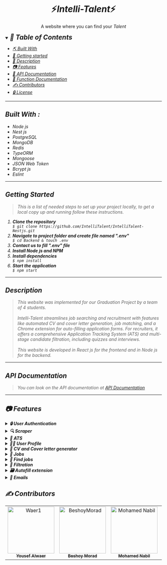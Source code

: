 <div align="center">
    <h1 align='center'>⚡️<i>Intelli-Talent</i>⚡️</h1>
    <p>A website where you can find your <i>Talent<i></p>
</div>


<details open="open">
<summary>
<h2 style="display:inline">📝 Table of Contents</h2>
</summary>

- [⛏️ Built With](#built-with)
- [🏁 Getting started](#getting-started)
- [🏁 Description](#Description)
- [📷 Features](#features)
- [🏁 API Documentation](#API-Documentation)
- [🏁 Function Documentation](#Function-Documentation)
- [✍️ Contributors](#contributors)
- [🔒 License](#license)
</details>

<hr>

<h2 href="#built-with">Built With : </h2>
 <ul>
  <li>Node js</li>
  <li>Nest js</li>
  <li>PostgreSQL</li>
  <li>MongoDB</li>
  <li>Redis</li>
  <li>TypeORM</li>
  <li>Mongoose</li>
  <li>JSON Web Token</li>
  <li>Bcrypt js</li>
  <li>Eslint</li>
 </ul>
<hr>

<h2 href="#getting-started">Getting Started</h2>
<blockquote>
  <p>This is a list of needed steps to set up your project locally, to get a local copy up and running follow these instructions.
 </p>
</blockquote>
<ol>
  <li><strong><em>Clone the repository</em></strong>
    <div>
        <code>$ git clone https://github.com/IntelliTalent/IntelliTalent-Nestjs.git</code>
    </div>
  </li>
  <li><strong><em>Navigate to project folder and create file named ".env"</em></strong>
    <div>
        <code>$ cd Backend & touch .env</code>
    </div>
  </li>
  <li><strong><em>Contact us to fill ".env" file</em></strong>
  </li>
  <li><strong><em>Install Node js and NPM</em></strong>
  </li>
  <li><strong><em>Install dependencies</em></strong>
    <div>
        <code>$ npm install</code>
    </div>
  </li>
  <li><strong><em>Start the application</em></strong>
    <div>
        <code>$ npm start</code>
    </div>
  </li>

</ol>
<hr>

<h2 href="#Description">Description</h2>
<blockquote>
  <p>
  This website was implemented for our Graduation Project by a team of 4 students.
  <br>
  <br>
  Intelli-Talent streamlines job searching and recruitment with features like automated CV and cover letter generation, job matching, and a Chrome extension for auto-filling application forms. For recruiters, it offers a comprehensive Application Tracking System (ATS) and multi-stage candidate filtration, including quizzes and interviews.
  <br>
  <br>
  This website is developed in React js for the frontend and in Node js for the backend.
 </p>
</blockquote>
<hr>
<h2 href="#API-Documentation">API Documentation</h2>
<blockquote>
  <p>
  You can look on the API documentation at <a href="http://185.69.167.155:3000/api/v1/docs#/">API Documentation</a>
  </p>
</blockquote>
<hr>

## 📷 Features

<details>
<summary>
<h4 style="display:inline">
<strong><em>🔒 User Authentication</em></strong></h4>
</summary>

- Sign up
- Login in
- Forget password
- Reset password
- Verify email
 
</details>

<details>
<summary>
<h4 style="display:inline">
<strong><em> 🔍 Scraper </em></strong></h4>
</summary>

- Scrape LinkedIn and Wuzzuf for new jobs
- Check every while if the job is still active or not
- Extract important info from the scraped jobs
    
</details>


<details>
<summary>
<h4 style="display:inline">
<strong><em> 💯 ATS </em></strong></h4>
</summary>

- Match the entire profile of the user with all available jobs
- Determine which job is the perfect match for the user
    
</details>

<details>
<summary>
<h4 style="display:inline">
<strong><em> 🙍‍♂️ User Profile</em></strong></h4>
</summary>

- Create a profile using LinkedIn, GitHub, and CV
- Edit profile
- Create multiple profiles for each job title

</details>

<details>
<summary>
<h4 style="display:inline">
<strong><em> 📃 CV and Cover letter generator </em></strong></h4>
</summary>

- User can create a CV for his profile with one click
- User can create a Cover Letter for his profile for a certain company with one click
    
</details>

<details>
<summary>
<h4 style="display:inline">
<strong><em> 💼 Jobs</em></strong></h4>
</summary>

- Create a job using a simple prompt
- Add custom filters to the job (years of experience, computer science degree, ...etc)
- Add Quiz stage for job applicants (generated automatically)
- Add Interview stage for job applicants

</details>

<details>
<summary>
<h4 style="display:inline">
<strong><em> 🔎 Find jobs</em></strong></h4>
</summary>

- Search for a job with many filters
- Apply for a job

</details>

<details>
<summary>
<h4 style="display:inline">
<strong><em> 📃 Filtration</em></strong></h4>
</summary>

- View all applicants
- View the quiz grade
- View the matching score
- Grade the interview for all interviewed applicants
- View the interview grade
- Select the best candidates

</details>

<details>
<summary>
<h4 style="display:inline">
<strong><em> 🗃️ Autofill extension</em></strong></h4>
</summary>

- Collect all info about the user from his profile
- Fill any detected form with relevant data
- Edit any changed field by the user
- Add new fields to the database based on the form

</details>

<details>
<summary>
<h4 style="display:inline">
<strong><em> 📧 Emails </em></strong></h4>
</summary>

- Verification email
- Matching for a certain job email
- Qualification to next stage email (quiz, interview)
- Acceptance email
    
</details>


<h2 href="#Contributors">✍️ Contributors</h2>

<table>
<tr>
<td align="center">
<a href="https://github.com/Waer1" target="_black">
<img src="https://avatars.githubusercontent.com/u/70758177?v=4" width="150px;" alt="Waer1"/><br /><sub><b>Yousef Alwaer</b></sub></a><br />
</td>

<td align="center">
<a href="https://github.com/BeshoyMorad" target="_black">
<img src="https://avatars.githubusercontent.com/u/82404564?v=4" width="150px;" alt="BeshoyMorad"/><br /><sub><b>Beshoy Morad</b></sub></a><br />
</td>

<td align="center">
<a href="https://github.com/mohamednabilabdelfattah" target="_black">
<img src="https://avatars.githubusercontent.com/u/76039904?v=4" width="150px;" alt="Mohamed Nabil"/><br /><sub><b>Mohamed Nabil</b></sub></a><br />
</td>

<td align="center">
<a href="https://github.com/MoazHassan2022" target="_black">
<img src="https://avatars.githubusercontent.com/u/87096647?v=4" width="150px;" alt="Moaz Hassan"/><br /><sub><b>Moaz Hassan</b></sub></a><br />
</td>

</tr>
</table>
